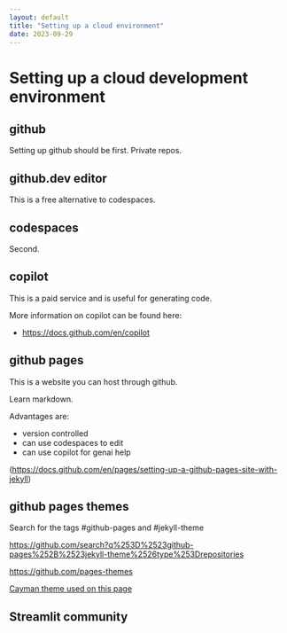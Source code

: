 ```yaml
---
layout: default
title: "Setting up a cloud environment"
date: 2023-09-29
---
```


# Setting up a cloud development environment

## github

Setting up github should be first.
Private repos.

## github.dev editor

This is a free alternative to codespaces.

## codespaces

Second.

## copilot

This is a paid service and is useful for generating code.

More information on copilot can be found here:
- https://docs.github.com/en/copilot

## github pages

This is a website you can host through github.

Learn markdown.

Advantages are:
- version controlled
- can use codespaces to edit
- can use copilot for genai help

(https://docs.github.com/en/pages/setting-up-a-github-pages-site-with-jekyll)

## github pages themes

Search for the tags #github-pages and #jekyll-theme

https://github.com/search?q%253D%2523github-pages%252B%2523jekyll-theme%2526type%253Drepositories

<https://github.com/pages-themes>

[Cayman theme used on this page](https://github.com/pages-themes/cayman/)

## Streamlit community

